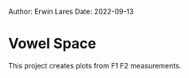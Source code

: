 Author: Erwin Lares
Date: 2022-09-13

# Vowel Space

This project creates plots from F1 F2 measurements. 


